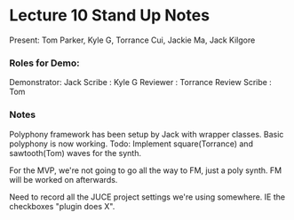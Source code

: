 # Lecture 10 Stand Up Notes
Present: Tom Parker, Kyle G, Torrance Cui, Jackie Ma, Jack Kilgore

### Roles for Demo:
Demonstrator: Jack
Scribe : Kyle G
Reviewer : Torrance
Review Scribe : Tom

### Notes
Polyphony framework has been setup by Jack with wrapper classes. Basic polyphony is now working.
Todo: Implement square(Torrance) and sawtooth(Tom) waves for the synth.

For the MVP, we're not going to go all the way to FM, just a poly synth. FM will be worked on
afterwards.

Need to record all the JUCE project settings we're using somewhere. IE the checkboxes "plugin does X".
